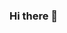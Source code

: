 ### Hi there 👋

<!--
**saadjavaidalvi/saadjavaidalvi** is a ✨ _special_ ✨ repository because its `README.md` (this file) appears on your GitHub profile.

Here are some ideas to get you started:

- 🔭 I’m currently working on WILD.AI
- 🌱 I’m currently learning Chess
- 👯 I’m looking to collaborate on any interesting idea in Flutter.io
- 💬 Ask me about anything
- 📫 How to reach me: saadjavaidalvi@gmail.com
- 😄 Pronouns: he/him
- ⚡ Fun fact: If i am not responding certainly i am playing Table Tennis.
-->
